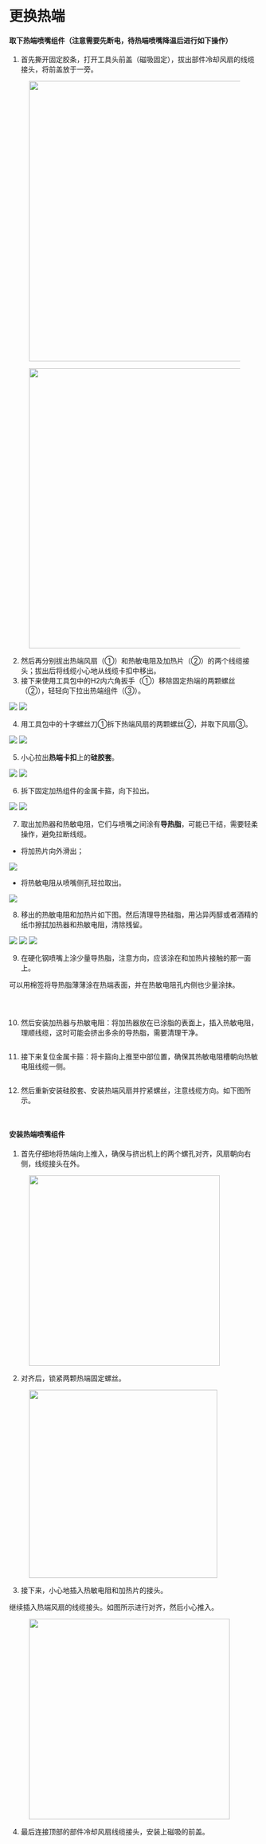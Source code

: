 # 更换热端

#### **取下热端喷嘴组件（注意需要先断电，待热端喷嘴降温后进行如下操作）**

1. 首先撕开固定胶条，打开工具头前盖（磁吸固定），拔出部件冷却风扇的线缆接头，将前盖放于一旁。

<figure><img src="../../../../.gitbook/assets/image (51).png" alt="" width="563"><figcaption></figcaption></figure>

<figure><img src="../../../../.gitbook/assets/image (54).png" alt="" width="563"><figcaption></figcaption></figure>

2. 然后再分别拔出热端风扇（①）和热敏电阻及加热片（②）的两个线缆接头；拔出后将线缆小心地从线缆卡扣中移出。
3. 接下来使用工具包中的H2内六角扳手（①）移除固定热端的两颗螺丝（②），轻轻向下拉出热端组件（③）。

![](<../../../../.gitbook/assets/6 (5).png>) ![](<../../../../.gitbook/assets/7 (1).png>)

4. 用工具包中的十字螺丝刀①拆下热端风扇的两颗螺丝②，并取下风扇③。

![](<../../../../.gitbook/assets/8 (1).jpeg>) ![](<../../../../.gitbook/assets/9 (2).png>)

5. 小心拉出**热端卡扣**上的**硅胶套**。

![](<../../../../.gitbook/assets/10 (1).jpeg>) ![](../../../../.gitbook/assets/11.jpeg)

6. 拆下固定加热组件的金属卡箍，向下拉出。

![](../../../../.gitbook/assets/12.jpeg) ![](../../../../.gitbook/assets/13.jpeg)

7. 取出加热器和热敏电阻，它们与喷嘴之间涂有**导热脂**，可能已干结，需要轻柔操作，避免拉断线缆。

* 将加热片向外滑出；

![](../../../../.gitbook/assets/14.jpeg)

* 将热敏电阻从喷嘴侧孔轻拉取出。

![](../../../../.gitbook/assets/15.jpeg)

8. 移出的热敏电阻和加热片如下图。然后清理导热硅脂，用沾异丙醇或者酒精的纸巾擦拭加热器和热敏电阻，清除残留。

![](../../../../.gitbook/assets/16.jpeg) ![](../../../../.gitbook/assets/17.jpeg) ![](../../../../.gitbook/assets/18.jpeg)

9. 在硬化钢喷嘴上涂少量导热脂，注意方向，应该涂在和加热片接触的那一面上。

可以用棉签将导热脂薄薄涂在热端表面，并在热敏电阻孔内侧也少量涂抹。

<div><figure><img src="../../../../.gitbook/assets/图片3 (1).png" alt=""><figcaption></figcaption></figure> <figure><img src="../../../../.gitbook/assets/图片4 (1).png" alt=""><figcaption></figcaption></figure> <figure><img src="../../../../.gitbook/assets/图片5.png" alt=""><figcaption></figcaption></figure></div>

10. 然后安装加热器与热敏电阻：将加热器放在已涂脂的表面上，插入热敏电阻，理顺线缆，这时可能会挤出多余的导热脂，需要清理干净。

<figure><img src="../../../../.gitbook/assets/图片6.png" alt=""><figcaption></figcaption></figure>

11. 接下来复位金属卡箍：将卡箍向上推至中部位置，确保其热敏电阻槽朝向热敏电阻线缆一侧。

<figure><img src="../../../../.gitbook/assets/图片7.png" alt=""><figcaption></figcaption></figure>

12. 然后重新安装硅胶套、安装热端风扇并拧紧螺丝，注意线缆方向。如下图所示。

<div><figure><img src="../../../../.gitbook/assets/图片8.png" alt=""><figcaption></figcaption></figure> <figure><img src="../../../../.gitbook/assets/图片9.png" alt=""><figcaption></figcaption></figure></div>

#### **安装热端喷嘴组件**

1. 首先仔细地将热端向上推入，确保与挤出机上的两个螺孔对齐，风扇朝向右侧，线缆接头在外。

<figure><img src="../../../../.gitbook/assets/图片10 (1).png" alt="" width="383"><figcaption></figcaption></figure>

2. 对齐后，锁紧两颗热端固定螺丝。

<figure><img src="../../../../.gitbook/assets/图片11.png" alt="" width="378"><figcaption></figcaption></figure>

3. 接下来，小心地插入热敏电阻和加热片的接头。

继续插入热端风扇的线缆接头。如图所示进行对齐，然后小心推入。

<figure><img src="../../../../.gitbook/assets/图片12.png" alt="" width="403"><figcaption></figcaption></figure>

4. 最后连接顶部的部件冷却风扇线缆接头，安装上磁吸的前盖。
